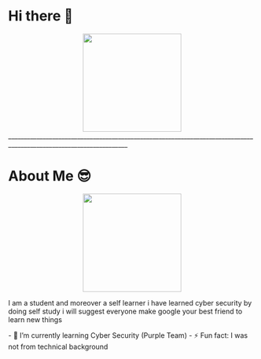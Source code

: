 <h1> Hi there 👋 </h1>

<div id="header" align="center">
  <img src="https://media.giphy.com/media/Cmr1OMJ2FN0B2/giphy.gif" width="200"/>
</div>
____________________________________________________________________________________________________________________
<h1>About Me 😎</h1>

<div id="header" align="center">
  <img src="https://media.giphy.com/media/o0vwzuFwCGAFO/giphy.gif" width="200"/>
</div>
<p>I am  a student and moreover a self learner i have learned cyber security by doing self study i will suggest everyone make google your best friend to learn new things</p>
- 🌱 I’m currently learning Cyber Security (Purple Team)
- ⚡ Fun fact: I was not from technical background

<!--

**rahulyadav1109/rahulyadav1109** is a ✨ _special_ ✨ repository because its `README.md` (this file) appears on your GitHub profile.

Here are some ideas to get you started:

- 🔭 I’m currently working on ...
- 🌱 I’m currently learning ...
- 👯 I’m looking to collaborate on ...
- 🤔 I’m looking for help with ...
- 💬 Ask me about ...
- 📫 How to reach me: ...
- 😄 Pronouns: ...
- ⚡ Fun fact: ...
-->
